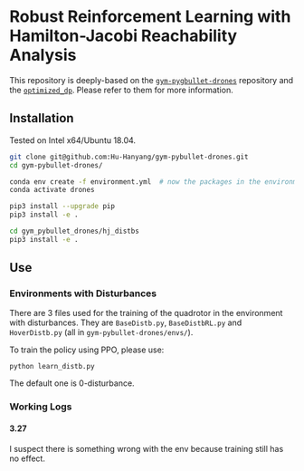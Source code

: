 # Robust Reinforcement Learning with Hamilton-Jacobi Reachability Analysis

This repository is deeply-based on the [`gym-pygbullet-drones`](https://github.com/utiasDSL/gym-pybullet-drones) repository and the [`optimized_dp`](https://github.com/SFU-MARS/optimized_dp). Please refer to them for more information.

## Installation
Tested on Intel x64/Ubuntu 18.04.


```sh
git clone git@github.com:Hu-Hanyang/gym-pybullet-drones.git
cd gym-pybullet-drones/

conda env create -f environment.yml  # now the packages in the environment.yml have conflicts, please install odp env first and then install other required packegs in the drone env.
conda activate drones

pip3 install --upgrade pip
pip3 install -e .  

cd gym_pybullet_drones/hj_distbs
pip3 install -e .
```

## Use

### Environments with Disturbances
There are 3 files used for the training of the quadrotor in the environment with disturbances. They are `BaseDistb.py`, `BaseDistbRL.py` and `HoverDistb.py` (all in `gym-pybullet-drones/envs/`). 

To train the policy using PPO, please use:
```
python learn_distb.py
```

The default one is 0-disturbance.


### Working Logs
#### 3.27 
I suspect there is something wrong with the env because training still has no effect.